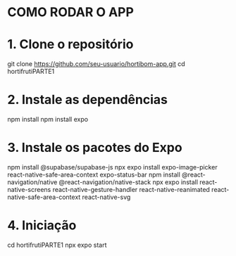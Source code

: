 # COMO RODAR O APP 

# 1. Clone o repositório
git clone https://github.com/seu-usuario/hortibom-app.git 
cd hortifrutiPARTE1

# 2. Instale as dependências
npm install
npm install expo

# 3. Instale os pacotes do Expo
npm install @supabase/supabase-js
npx expo install expo-image-picker react-native-safe-area-context expo-status-bar
npm install @react-navigation/native @react-navigation/native-stack
npx expo install react-native-screens react-native-gesture-handler react-native-reanimated react-native-safe-area-context react-native-svg

# 4. Iniciação
cd hortifrutiPARTE1
npx expo start


